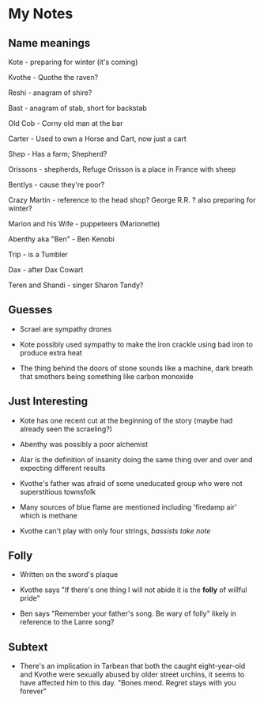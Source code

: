 # My Notes

## Name meanings

Kote - preparing for winter \(it's coming\)

Kvothe - Quothe the raven?

Reshi - anagram of shire?

Bast - anagram of stab, short for backstab

Old Cob - Corny old man at the bar

Carter - Used to own a Horse and Cart, now just a cart

Shep - Has a farm; Shepherd?

Orissons - shepherds, Refuge Orisson is a place in France with sheep

Bentlys - cause they're poor?

Crazy Martin - reference to the head shop? George R.R. ? also preparing for winter?

Marion and his Wife - puppeteers \(Marionette\)

Abenthy aka "Ben" - Ben Kenobi

Trip - is a Tumbler

Dax - after Dax Cowart

Teren and Shandi - singer Sharon Tandy?

## Guesses

* Scrael are sympathy drones

* Kote possibly used sympathy to make the iron crackle using bad iron to produce extra heat

* The thing behind the doors of stone sounds like a machine, dark breath that smothers being something like carbon monoxide

## Just Interesting

* Kote has one recent cut at the beginning of the story \(maybe had already seen the scraeling?\)

* Abenthy was possibly a poor alchemist

* Alar is the definition of insanity doing the same thing over and over and expecting different results

* Kvothe's father was afraid of some uneducated group who were not superstitious townsfolk

* Many sources of blue flame are mentioned including 'firedamp air' which is methane

* Kvothe can't play with only four strings, _bassists take note_


## Folly

* Written on the sword's plaque

* Kvothe says "If there's one thing I will not abide it is the **folly** of willful pride"

* Ben says "Remember your father's song. Be wary of folly" likely in reference to the Lanre song?


## Subtext

* There's an implication in Tarbean that both the caught eight-year-old and Kvothe were sexually abused by older street urchins, it seems to have affected him to this day. "Bones mend. Regret stays with you forever"

